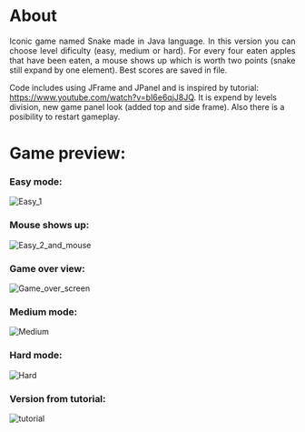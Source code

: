 # About
<div>
<p align="justify"> 
Iconic game named Snake made in Java language. In this version you can choose level dificulty (easy, medium or hard). For every four eaten apples that have been eaten, a mouse shows up which is worth two points (snake still expand by one element). Best scores are saved in file.

Code includes using JFrame and JPanel and is inspired by tutorial: https://www.youtube.com/watch?v=bI6e6qjJ8JQ. It is expend by levels division, new game panel look (added top and side frame). Also there is a posibility to restart gameplay.
</p>
</div>

# Game preview:


### Easy mode:
![Easy_1](https://github.com/Bunzu013/Snake_java/assets/83347605/7e763262-10e0-47f0-86f9-d14461343a47)

### Mouse shows up:
![Easy_2_and_mouse](https://github.com/Bunzu013/Snake_java/assets/83347605/b9d32ee4-c5e4-4dee-a158-bef41fb64bd6)

### Game over view:
![Game_over_screen](https://github.com/Bunzu013/Snake_java/assets/83347605/8da7069e-a9c5-4d38-a807-3597804cd66f)

### Medium mode:
![Medium](https://github.com/Bunzu013/Snake_java/assets/83347605/a3ec0190-f91d-4104-8362-f7ebd84eb139)

### Hard mode:
![Hard](https://github.com/Bunzu013/Snake_java/assets/83347605/c2ff225d-1766-41a6-9d36-509d481b5d2b)

### Version from tutorial:
![tutorial](https://github.com/Bunzu013/Snake_java/assets/83347605/5389208e-f319-4e3f-8530-8ba462d7232c)
